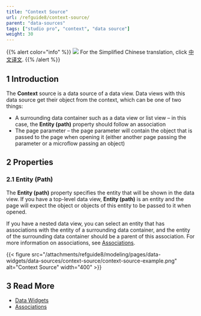 ```yaml
---
title: "Context Source"
url: /refguide8/context-source/
parent: "data-sources"
tags: ["studio pro", "context", "data source"]
weight: 30
---
```


{{% alert color="info" %}}
<img src="attachments/chinese-translation/china.png" style="display: inline-block; margin: 0" /> For the Simplified Chinese translation, click [中文译文](https://cdn.mendix.tencent-cloud.com/documentation/refguide8/context-source.pdf).
{{% /alert %}}

## 1 Introduction

The **Context** source is a data source of a data view. Data views with this data source get their object from the context, which can be one of two things:

* A surrounding data container such as a data view or list view – in this case, the **Entity (path)** property should follow an association 
* The page parameter – the page parameter will contain the object that is passed to the page when opening it (either another page passing the parameter or a microflow passing an object)

## 2 Properties

### 2.1 Entity (Path)

The **Entity (path)** property specifies the entity that will be shown in the data view. If you have a top-level data view, **Entity (path)** is an entity and the page will expect the object or objects of this entity to be passed to it when opened. 

If you have a nested data view, you can select an entity that has associations with the entity of a surrounding data container, and the entity of the surrounding data container should be a parent of this association. For more information on associations, see [Associations](/refguide8/associations/). 

{{< figure src="/attachments/refguide8/modeling/pages/data-widgets/data-sources/context-source/context-source-example.png" alt="Context Source"   width="400"  >}}

## 3 Read More

* [Data Widgets](/refguide8/data-widgets/)
* [Associations](/refguide8/associations/)